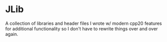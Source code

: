 # JLib
A collection of libraries and header files I wrote w/ modern cpp20 features for additional functionality so I don't have to rewrite things over and over again.
